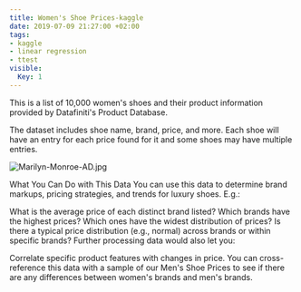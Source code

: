 ```yaml
---
title: Women's Shoe Prices-kaggle
date: 2019-07-09 21:27:00 +02:00
tags:
- kaggle
- linear regression
- ttest
visible:
  Key: 1
---
```


This is a list of 10,000 women's shoes and their product information provided by Datafiniti's Product Database.

The dataset includes shoe name, brand, price, and more. Each shoe will have an entry for each price found for it and some shoes may have multiple entries.

![Marilyn-Monroe-AD.jpg](/uploads/Marilyn-Monroe-AD.jpg)

What You Can Do with This Data
You can use this data to determine brand markups, pricing strategies, and trends for luxury shoes. E.g.:

What is the average price of each distinct brand listed?
Which brands have the highest prices?
Which ones have the widest distribution of prices?
Is there a typical price distribution (e.g., normal) across brands or within specific brands?
Further processing data would also let you:

Correlate specific product features with changes in price.
You can cross-reference this data with a sample of our Men's Shoe Prices to see if there are any differences between women's brands and men's brands.

